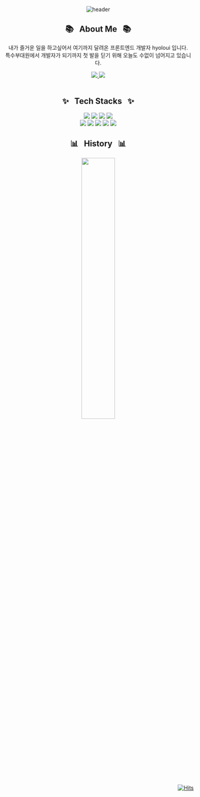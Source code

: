 <div align="center">
  
  ![header](https://capsule-render.vercel.app/api?type=waving&color=6495ED&height=200&section=header&text=Hello%20I'm%20hyoloui%20🥸&&fontColor=ffffff&&fontSize=40)
  
</div>

  
<div align="center">
  
  ## 📚 &nbsp; About Me &nbsp; 📚
  
  내가 즐거운 일을 하고싶어서 여기까지 달려온 프론트엔드 개발자 hyoloui 입니다.
  <br>
  특수부대원에서 개발자가 되기까지 첫 발을 딛기 위해 오늘도 수없이 넘어지고 있습니다.
  <br>
  
   <a href="https://hyoloui.tistory.com/" target="_blank">
     <img src="https://img.shields.io/badge/Blog-203997?style=for-the-badge&logo=Tistory&logoColor=000000">
  </a>
      
  <a href="mailto:tmdgy9272@gmail.com">
    <img src="https://img.shields.io/badge/Gmail-d14836?style=for-the-badge&logo=Gmail&logoColor=white&link=tmdgy9272@gmail.com"/>
  </a>

  <br>
  <br>

## ✨ &nbsp; Tech Stacks &nbsp; ✨

  <img src="https://img.shields.io/badge/HTML5-E34F26?style=for-the-badge&logo=HTML5&logoColor=FFFFFF">
  <img src="https://img.shields.io/badge/CSS3-1572B6?style=for-the-badge&logo=CSS3&logoColor=FFFFFF">
  <img src="https://img.shields.io/badge/JavaScript-F7DF1E?style=for-the-badge&logo=JavaScript&logoColor=000000">
  <img src="https://img.shields.io/badge/React-61DAFB?style=for-the-badge&logo=React&logoColor=000000"> 
  
  <br>
  
  <img src="https://img.shields.io/badge/TypeScript-3178C6?style=for-the-badge&logo=TypeScript&logoColor=FFFFFF">
  <img src="https://img.shields.io/badge/Redux-764ABC?style=for-the-badge&logo=Redux&logoColor=000000"> 
  <img src="https://img.shields.io/badge/Styled Components-DB7093?style=for-the-badge&logo=styled-components&logoColor=FFFFFF">  
  <img src="https://img.shields.io/badge/Tailwind CSS-06B6D4?style=for-the-badge&logo=Tailwind CSS&logoColor=FFFFFF">
  <img src="https://img.shields.io/badge/React Query-FF4154?style=for-the-badge&logo=React Query&logoColor=FFFFFF">

  <br>
  
## 📊 &nbsp; History &nbsp; 📊
  
  <img src="https://github-readme-stats.vercel.app/api?username=hyoloui&theme=tokyonight&show_icons=true" width="42%" />
  
</div>



<div align="right"> 
  
[![Hits](https://hits.seeyoufarm.com/api/count/incr/badge.svg?url=https%3A%2F%2Fgithub.com%2Fhyoloui&count_bg=%2380A5FF&title_bg=%23555555&icon=smugmug.svg&icon_color=%23F1F1F1&title=today&edge_flat=false)](https://hits.seeyoufarm.com)
  
</div>
<!--
**hiheecho/hiheecho** is a ✨ _special_ ✨ repository because its `README.md` (this file) appears on your GitHub profile.

Here are some ideas to get you started:

- 🔭 I'm currently working on ...
- 🌱 I'm currently learning ...
- 👯 I'm looking to collaborate on ...
- 🤔 I'm looking for help with ...
- 💬 Ask me about ...
- 📫 How to reach me: ...
- 😄 Pronouns: ...
- ⚡ Fun fact: ...
-->
